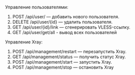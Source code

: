 Управление пользователями:
1. POST /api/user/ — добавить нового пользователя.
2. DELETE /api/user/{id} — удалить пользователя.
3. GET /api/user/{id}/link — сгенерировать VLESS-ссылку.
4. GET /api/user/get/all - вывод всех пользователей

Управление Xray:
1. POST /api/management/restart — перезапустить Xray.
2. GET /api/management/status — получить статус Xray.
3. POST /api/management/start — запустить Xray.
4. POST /api/management/stop — остановить Xray

